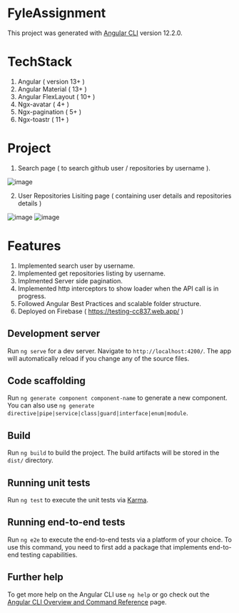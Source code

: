 # FyleAssignment

This project was generated with [Angular CLI](https://github.com/angular/angular-cli) version 12.2.0.

# TechStack

  1) Angular ( version 13+ )
  2) Angular Material ( 13+ )
  3) Angular FlexLayout ( 10+ )
  4) Ngx-avatar ( 4+ ) 
  5) Ngx-pagination ( 5+ )
  6) Ngx-toastr ( 11+ )
  
  
 # Project 
 
 1) Search page ( to search github user / repositories by username ).
 
  ![image](https://user-images.githubusercontent.com/31372157/151691922-8755d1c6-1f5f-4ca8-aca1-d00266cf82ce.png)

 2) User Repositories Lisiting page ( containing user details and repositories details )
 
 ![image](https://user-images.githubusercontent.com/31372157/151691990-481d9b1f-f0a7-47dc-ab51-d600492cdb99.png)
 ![image](https://user-images.githubusercontent.com/31372157/151691979-3d28af40-d2e0-4fdc-b5b2-73c2a1cfce66.png)


# Features
 
 1) Implemented search user by username.
 2) Implemented get repositories listing by username.
 3) Implmented Server side pagination.
 4) Implemented http interceptors to show loader when the API call is in progress.
 5) Followed Angular Best Practices and scalable folder structure.
 6) Deployed on Firebase ( https://testing-cc837.web.app/ )

## Development server

Run `ng serve` for a dev server. Navigate to `http://localhost:4200/`. The app will automatically reload if you change any of the source files.

## Code scaffolding

Run `ng generate component component-name` to generate a new component. You can also use `ng generate directive|pipe|service|class|guard|interface|enum|module`.

## Build

Run `ng build` to build the project. The build artifacts will be stored in the `dist/` directory.

## Running unit tests

Run `ng test` to execute the unit tests via [Karma](https://karma-runner.github.io).

## Running end-to-end tests

Run `ng e2e` to execute the end-to-end tests via a platform of your choice. To use this command, you need to first add a package that implements end-to-end testing capabilities.

## Further help

To get more help on the Angular CLI use `ng help` or go check out the [Angular CLI Overview and Command Reference](https://angular.io/cli) page.
